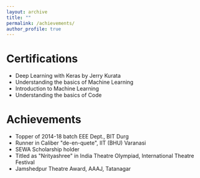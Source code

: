 ```yaml
---
layout: archive
title: ""
permalink: /achievements/
author_profile: true
---
```


Certifications
======

* Deep Learning with Keras by Jerry Kurata
* Understanding the basics of Machine Learning
* Introduction to Machine Learning
* Understanding the basics of Code

Achievements
======

* Topper of 2014-18 batch EEE Dept., BIT Durg
* Runner in Caliber "de-en-quete", IIT (BHU) Varanasi
* SEWA Scholarship holder
* Titled as "Nrityashree" in India Theatre Olympiad, International Theatre Festival
* Jamshedpur Theatre Award, AAAJ, Tatanagar
